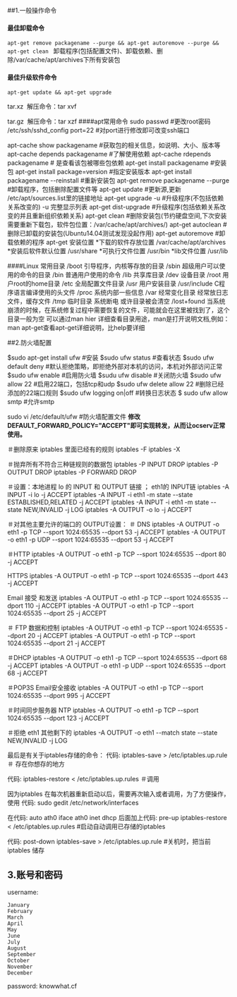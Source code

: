 ##1.一般操作命令

#### 最佳卸载命令

```apt-get remove packagename --purge && apt-get autoremove --purge && apt-get clean ```
卸载程序(包括配置文件)、卸载依赖、删除/var/cache/apt/archives下所有安装包
#### 最佳升级软件命令

```apt-get update && apt-get upgrade```

tar.xz  解压命令：tar xvf

tar.gz  解压命令：tar xzf
####apt常用命令
sudo passwd							#更改root密码
/etc/ssh/sshd_config  port=22		#对port进行修改即可改变ssh端口

apt-cache show packagename 			#获取包的相关信息，如说明、大小、版本等
apt-cache depends packagename 		#了解使用依赖
apt-cache rdepends packagename		# 是查看该包被哪些包依赖
apt-get install packagename 			#安装包
apt-get install package=version 		#指定安装版本
apt-get install packagename --reinstall 			#重新安装包
apt-get remove packagename --purge 				#卸载程序，包括删除配置文件等
apt-get update 							#更新源,更新 /etc/apt/sources.list里的链接地址
apt-get upgrade -u 					#升级程序(不包括依赖关系改变的) -u 完整显示列表
apt-get dist-upgrade 				#升级程序(包括依赖关系改变的并且重新组织依赖关系)
apt-get clean 					#删除安装包(节约硬盘空间,下次安装需要重新下载包，软件包位置：/var/cache/apt/archives/)
apt-get autoclean 				#删除已卸载的安装包(Ubuntu14.04测试发现没起作用)
apt-get autoremove 				#卸载依赖的程序
apt-get 安装位置
  *下载的软件存放位置 /var/cache/apt/archives
  *安装后软件默认位置 /usr/share
  *可执行文件位置 /usr/bin
  *lib文件位置 /usr/lib

####Linux 常用目录
/boot 引导程序，内核等存放的目录
/sbin 超级用户可以使用的命令的目录
/bin 普通用户使用的命令
/lib 共享库目录
/dev 设备目录
/root 用户root的home目录
/etc 全局配置文件目录
/usr 用户安装目录
/usr/include C程序语言编译使用的头文件
/proc 系统内部一些信息
/var 经常变化目录 经常放日志文件，缓存文件
/tmp 临时目录 系统断电 或许目录被会清空
/lost+found 当系统崩溃的时候，在系统修复过程中需要恢复的文件，可能就会在这里被找到了，这个目录一般为空
可以通过man hier 详细查看目录用途，man是打开说明文档,例如：man apt-get查看apt-get详细说明，比help要详细

##2.防火墙配置

$sudo apt-get install ufw			#安装
$sudo ufw status					#查看状态
$sudo ufw default deny			#默认拒绝策略，即拒绝外部对本机的访问，本机对外部访问正常
$sudo ufw enable				#启用防火墙
$sudu ufw disable				#关闭防火墙
$sudo ufw allow 22					#启用22端口，包括tcp和udp
$sudo ufw delete allow 22				#删除已经添加的22端口规则
$sudo ufw logging on|off	#转换日志状态
$ sudo ufw allow smtp			#允许smtp

sudo vi /etc/default/ufw				#防火墙配置文件
**修改DEFAULT_FORWARD_POLICY="ACCEPT"即可实现转发，从而让ocserv正常使用。**

＃删除原来 iptables 里面已经有的规则
iptables -F
iptables -X

＃抛弃所有不符合三种链规则的数据包
iptables -P INPUT DROP
iptables -P OUTPUT DROP
iptables -P FORWARD DROP

＃设置：本地进程 lo 的 INPUT 和 OUTPUT 链接 ； eth1的 INPUT链
iptables -A INPUT -i lo -j ACCEPT
iptables -A INPUT -i eth1 -m state --state ESTABLISHED,RELATED -j ACCEPT
iptables -A INPUT -i eth1 -m state --state NEW,INVALID -j LOG
iptables -A OUTPUT -o lo -j ACCEPT

＃对其他主要允许的端口的 OUTPUT设置：
＃ DNS
iptables -A OUTPUT -o eth1 -p TCP --sport 1024:65535 --dport 53 -j ACCEPT
iptables -A OUTPUT -o eth1 -p UDP --sport 1024:65535 --dport 53 -j ACCEPT

＃HTTP
iptables -A OUTPUT -o eth1 -p TCP --sport 1024:65535 --dport 80 -j ACCEPT

HTTPS
iptables -A OUTPUT -o eth1 -p TCP --sport 1024:65535 --dport 443 -j ACCEPT

Email 接受 和发送
iptables -A OUTPUT -o eth1 -p TCP --sport 1024:65535 --dport 110 -j ACCEPT
iptables -A OUTPUT -o eth1 -p TCP --sport 1024:65535 --dport 25 -j ACCEPT

＃ FTP 数据和控制
iptables -A OUTPUT -o eth1 -p TCP --sport 1024:65535 --dport 20 -j ACCEPT
iptables -A OUTPUT -o eth1 -p TCP --sport 1024:65535 --dport 21 -j ACCEPT

＃DHCP
iptables -A OUTPUT -o eth1 -p TCP --sport 1024:65535 --dport 68 -j ACCEPT
iptables -A OUTPUT -o eth1 -p UDP --sport 1024:65535 --dport 68 -j ACCEPT

＃POP3S Email安全接收
iptables -A OUTPUT -o eth1 -p TCP --sport 1024:65535 --dport 995 -j ACCEPT

＃时间同步服务器 NTP
iptables -A OUTPUT -o eth1 -p TCP --sport 1024:65535 --dport 123 -j ACCEPT

＃拒绝 eth1 其他剩下的
iptables -A OUTPUT -o eth1 --match state --state NEW,INVALID -j LOG


最后是有关于iptables存储的命令：
代码:
iptables-save > /etc/iptables.up.rule ＃ 存在你想存的地方

代码:
iptables-restore < /etc/iptables.up.rules ＃调用

因为iptables 在每次机器重新启动以后，需要再次输入或者调用，为了方便操作，使用
代码:
sudo gedit /etc/network/interfaces

在代码:
auto ath0
iface ath0 inet dhcp
后面加上代码:
pre-up iptables-restore < /etc/iptables.up.rules	 #启动自动调用已存储的iptables

代码:
post-down iptables-save > /etc/iptables.up.rule		 #关机时，把当前iptables 储存  

## 3.账号和密码

username:

	January
	February
	March
	April
	May
	June
	July
	August
	September
	October
	November
	December
password:
	knowwhat.cf

